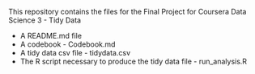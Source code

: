 This repository contains the files for the Final Project for Coursera Data Science 3 - Tidy Data
  
* A README.md file  
* A codebook - Codebook.md  
* A tidy data csv file - tidydata.csv  
* The R script necessary to produce the tidy data file - run_analysis.R  
